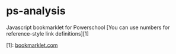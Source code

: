 # ps-analysis
Javascript bookmarklet for Powerschool
[You can use numbers for reference-style link definitions][1]


[1]: <a href="javascript:(function()%7Balert('hello%20world')%3B%7D)()%3B">bookmarklet.com</a>
